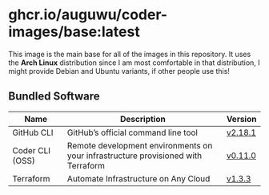 # ghcr.io/auguwu/coder-images/base:latest
This image is the main base for all of the images in this repository. It uses the **Arch Linux** distribution since I am most comfortable in that distribution, I might provide Debian and Ubuntu variants, if other people use this!

## Bundled Software
| Name            | Description                         | Version                                                    |
| --------------- | --------------------------------------------------------------------------------- | ---------------------------------------------------------- |
| GitHub CLI      | GitHub’s official command line tool                                               | [v2.18.1](https://github.com/cli/cli/releases/tag/v2.18.1) |
| Coder CLI (OSS) | Remote development environments on your infrastructure provisioned with Terraform | [v0.11.0](https://github.com/coder/coder/releases/tag/v0.11.0) |
| Terraform       | Automate Infrastructure on Any Cloud                                              | [v1.3.3](https://github.com/hashicorp/terraform/releases/tag/v1.3.3) |
